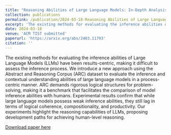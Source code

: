 ```yaml
---
title: "Reasoning Abilities of Large Language Models: In-Depth Analysis on the Abstraction and Reasoning Corpus"
collection: publications
permalink: /publication/2024-03-18-Reasoning Abilities of Large Language Models In-Depth Analysis on the Abstraction and Reasoning Corpus
excerpt: 'The existing methods for evaluating the inference abilities of Large Language Models (LLMs) have been results-centric, making it difficult to assess the inference process. We introduce a new approach using the Abstract and Reasoning Corpus (ARC) dataset to evaluate the inference and contextual understanding abilities of large language models in a process-centric manner. ARC demands rigorous logical structures for problem-solving, making it a benchmark that facilitates the comparison of model inference abilities with humans. Experimental results confirm that while large language models possess weak inference abilities, they still lag in terms of logical coherence, compositionality, and productivity. Our experiments highlight the reasoning capabilities of LLMs, proposing development paths for achieving human-level reasoning.'
date: 2024-03-18
venue: 'ACM TIST submitted'
paperurl: 'https://arxiv.org/abs/2403.11793'
citation: ''
---
```

The existing methods for evaluating the inference abilities of Large Language Models (LLMs) have been results-centric, making it difficult to assess the inference process. We introduce a new approach using the Abstract and Reasoning Corpus (ARC) dataset to evaluate the inference and contextual understanding abilities of large language models in a process-centric manner. ARC demands rigorous logical structures for problem-solving, making it a benchmark that facilitates the comparison of model inference abilities with humans. Experimental results confirm that while large language models possess weak inference abilities, they still lag in terms of logical coherence, compositionality, and productivity. Our experiments highlight the reasoning capabilities of LLMs, proposing development paths for achieving human-level reasoning.

[Download paper here](https://arxiv.org/abs/2403.11793)

<!-- Recommended citation: Your Name, You. (2010). "Paper Title Number 2." <i>Journal 1</i>. 1(2). -->